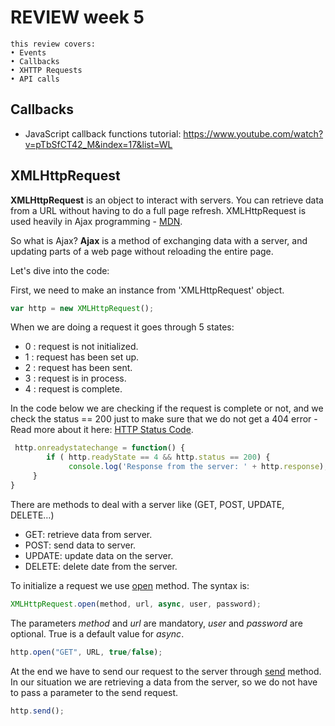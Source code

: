 # REVIEW week 5

```
this review covers:
• Events
• Callbacks
• XHTTP Requests
• API calls
```

## Callbacks

- JavaScript callback functions tutorial: https://www.youtube.com/watch?v=pTbSfCT42_M&index=17&list=WL

## XMLHttpRequest
**XMLHttpRequest** is an object to interact with servers. You can retrieve data from a URL without having to do a full page refresh. XMLHttpRequest is used heavily in Ajax programming - [MDN](https://developer.mozilla.org/en-US/docs/Web/API/XMLHttpRequest).

So what is Ajax?
**Ajax** is a method of exchanging data with a server, and updating parts of a web page without reloading the entire page.

Let's dive into the code:

First, we need to make an instance from 'XMLHttpRequest' object.
```js
var http = new XMLHttpRequest();
```
When we are doing a request it goes through 5 states:
* 0 : request is not initialized.
* 1 : request has been set up.
* 2 : request has been sent.
* 3 : request is in process.
* 4 : request is complete.

In the code below we are checking if the request is complete or not, and we check the status == 200 just to make sure that we do not get a 404 error - Read more about it here: [HTTP Status Code](https://httpstatuses.com).
```js
 http.onreadystatechange = function() {
        if ( http.readyState == 4 && http.status == 200) {
             console.log('Response from the server: ' + http.response); 
     }
}
```
There are methods to deal with a server like (GET, POST, UPDATE, DELETE…)

* GET: retrieve data from server.
* POST: send data to server.
* UPDATE: update data on the server.
* DELETE: delete date from the server.

To initialize a request we use [open](https://developer.mozilla.org/en-US/docs/Web/API/XMLHttpRequest/open) method. The syntax is:
```js
XMLHttpRequest.open(method, url, async, user, password);
```
The parameters _method_ and _url_ are mandatory, _user_ and _password_ are optional. True is a default value for _async_.

```js
http.open("GET", URL, true/false);
```
At the end we have to send our request to the server through [send](https://developer.mozilla.org/en-US/docs/Web/API/XMLHttpRequest/send) method. In our situation we are retrieving a data from the server, so we do not have to pass a parameter to the send request.

```js
http.send();
```
